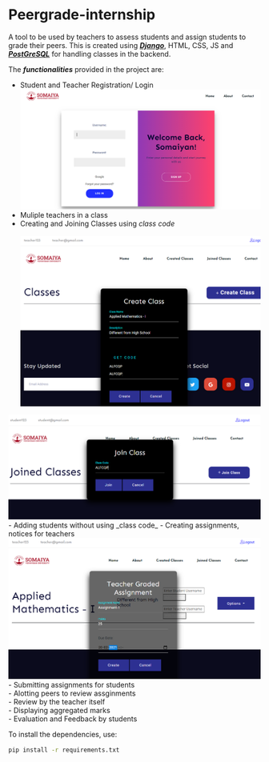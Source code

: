 # Peergrade-internship

A tool to be used by teachers to assess students and assign students to grade their peers. This is created using <a href = "https://docs.djangoproject.com/en/3.1/"> ***Django***</a>, HTML, CSS, JS and <a href = "https://www.postgresql.org/"> ***PostGreSQL***</a> for handling classes in the backend. 

The ***functionalities*** provided in the project are:
* Student and Teacher Registration/ Login<br>
<img src = "Snapshots/Capture.PNG" ><br>
* Muliple teachers in a class
* Creating and Joining Classes using _class code_<br><br>
<img src = "Snapshots/teacher.PNG" ><br>
<img src = "Snapshots/student1.PNG" >
- Adding students without using _class code_
- Creating assignments, notices for teachers
<img src = "Snapshots/teacher3.PNG" ><br>
- Submitting assignments for students<br>
- Alotting peers to review assginments<br>
- Review by the teacher itself<br>
- Displaying aggregated marks<br>
- Evaluation and Feedback by students

To install the dependencies, use:
```bash
pip install -r requirements.txt
```
